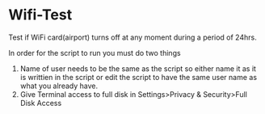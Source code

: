 # Wifi-Test
Test if WiFi card(airport) turns off at any moment during a period of 24hrs. 

In order for the script to run you must do two things
1. Name of user needs to be the same as the script so either name it as it is writtien in the script or edit the script to have the same user name as what you already have. 
2. Give Terminal access to full disk in Settings>Privacy & Security>Full Disk Access
